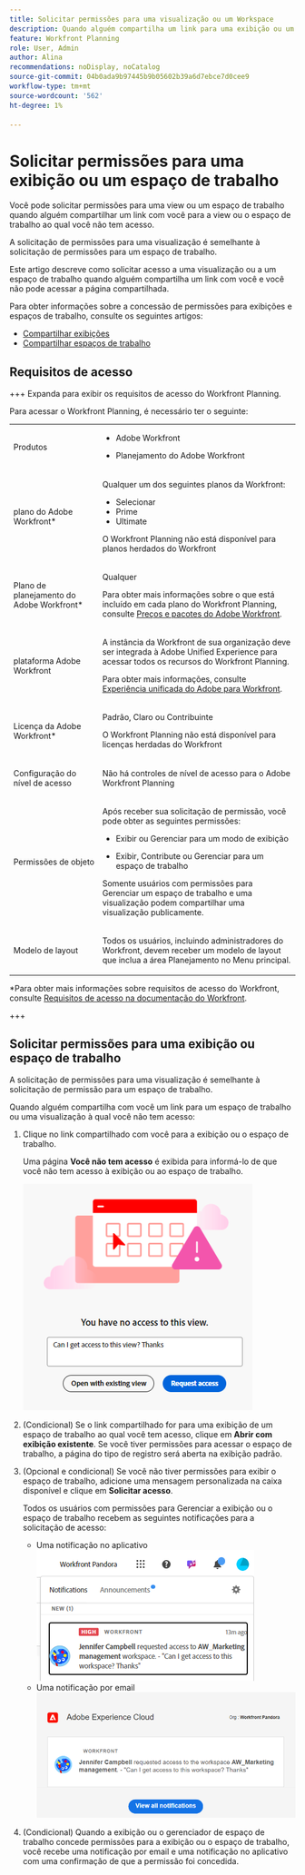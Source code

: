 ```yaml
---
title: Solicitar permissões para uma visualização ou um Workspace
description: Quando alguém compartilha um link para uma exibição ou um espaço de trabalho ao qual você não tem acesso, é possível solicitar permissões para poder abri-lo. Este artigo explica as etapas para solicitar acesso a uma exibição ou espaço de trabalho ao encontrar um link compartilhado que não pode ser aberto.
feature: Workfront Planning
role: User, Admin
author: Alina
recommendations: noDisplay, noCatalog
source-git-commit: 04b0ada9b97445b9b05602b39a6d7ebce7d0cee9
workflow-type: tm+mt
source-wordcount: '562'
ht-degree: 1%

---
```



# Solicitar permissões para uma exibição ou um espaço de trabalho

Você pode solicitar permissões para uma view ou um espaço de trabalho quando alguém compartilhar um link com você para a view ou o espaço de trabalho ao qual você não tem acesso.

A solicitação de permissões para uma visualização é semelhante à solicitação de permissões para um espaço de trabalho.

Este artigo descreve como solicitar acesso a uma visualização ou a um espaço de trabalho quando alguém compartilha um link com você e você não pode acessar a página compartilhada.

Para obter informações sobre a concessão de permissões para exibições e espaços de trabalho, consulte os seguintes artigos:

* [Compartilhar exibições](/help/quicksilver/planning/access/share-views.md)
* [Compartilhar espaços de trabalho](/help/quicksilver/planning/access/share-workspaces.md)


## Requisitos de acesso

+++ Expanda para exibir os requisitos de acesso do Workfront Planning.

Para acessar o Workfront Planning, é necessário ter o seguinte:

<table style="table-layout:auto"> 
<col> 
</col> 
<col> 
</col> 
<tbody> 
    <tr> 
<tr> 
<td> 
   <p> Produtos</p> </td> 
   <td> 
   <ul><li><p> Adobe Workfront</p></li> 
   <li><p> Planejamento do Adobe Workfront<p></li></ul></td> 
  </tr>   
<tr> 
   <td role="rowheader"><p>plano do Adobe Workfront*</p></td> 
   <td> 
<p>Qualquer um dos seguintes planos da Workfront:</p> 
<ul><li>Selecionar</li> 
<li>Prime</li> 
<li>Ultimate</li></ul> 
<p>O Workfront Planning não está disponível para planos herdados do Workfront</p> 
   </td> 
<tr> 
   <td role="rowheader"><p>Plano de planejamento do Adobe Workfront*</p></td> 
   <td> 
<p>Qualquer </p> 
<p>Para obter mais informações sobre o que está incluído em cada plano do Workfront Planning, consulte <a href="https://business.adobe.com/products/workfront/pricing.html">Preços e pacotes do Adobe Workfront</a>. </p> 
   </td> 
 <tr> 
   <td role="rowheader"><p>plataforma Adobe Workfront</p></td> 
   <td> 
<p>A instância da Workfront de sua organização deve ser integrada à Adobe Unified Experience para acessar todos os recursos do Workfront Planning.</p> 
<p>Para obter mais informações, consulte <a href="/help/quicksilver/workfront-basics/navigate-workfront/workfront-navigation/adobe-unified-experience.md">Experiência unificada do Adobe para Workfront</a>. </p> 
   </td> 
   </tr> 
  </tr> 
  <tr> 
   <td role="rowheader"><p>Licença da Adobe Workfront*</p></td> 
   <td><p> Padrão, Claro ou Contribuinte</p>
   <p>O Workfront Planning não está disponível para licenças herdadas do Workfront</p> 
  </td> 
  </tr> 
  <tr> 
   <td role="rowheader"><p>Configuração do nível de acesso</p></td> 
   <td> <p>Não há controles de nível de acesso para o Adobe Workfront Planning</p>   
</td> 
  </tr> 
<tr> 
   <td role="rowheader"><p>Permissões de objeto</p></td> 
   <td>  <p>Após receber sua solicitação de permissão, você pode obter as seguintes permissões:</p>
   <ul><li><p>Exibir ou Gerenciar para um modo de exibição</p></li>
   <li><p>Exibir, Contribute ou Gerenciar para um espaço de trabalho</p></li></ul>  
   <p>Somente usuários com permissões para Gerenciar um espaço de trabalho e uma visualização podem compartilhar uma visualização publicamente.</p></td> 
  </tr> 
<tr> 
   <td role="rowheader"><p>Modelo de layout</p></td> 
   <td> <p>Todos os usuários, incluindo administradores do Workfront, devem receber um modelo de layout que inclua a área Planejamento no Menu principal. </p> </td> 
  </tr> 
</tbody> 
</table>

*Para obter mais informações sobre requisitos de acesso do Workfront, consulte [Requisitos de acesso na documentação do Workfront](/help/quicksilver/administration-and-setup/add-users/access-levels-and-object-permissions/access-level-requirements-in-documentation.md).

+++

## Solicitar permissões para uma exibição ou espaço de trabalho

A solicitação de permissões para uma visualização é semelhante à solicitação de permissão para um espaço de trabalho.

Quando alguém compartilha com você um link para um espaço de trabalho ou uma visualização à qual você não tem acesso:

1. Clique no link compartilhado com você para a exibição ou o espaço de trabalho.

   Uma página **Você não tem acesso** é exibida para informá-lo de que você não tem acesso à exibição ou ao espaço de trabalho.

   ![](assets/request-access-to-view.png)

1. (Condicional) Se o link compartilhado for para uma exibição de um espaço de trabalho ao qual você tem acesso, clique em **Abrir com exibição existente**. Se você tiver permissões para acessar o espaço de trabalho, a página do tipo de registro será aberta na exibição padrão.

1. (Opcional e condicional) Se você não tiver permissões para exibir o espaço de trabalho, adicione uma mensagem personalizada na caixa disponível e clique em **Solicitar acesso**.

   Todos os usuários com permissões para Gerenciar a exibição ou o espaço de trabalho recebem as seguintes notificações para a solicitação de acesso:
   * Uma notificação no aplicativo
     ![](assets/in-app-notification-for-access-request.png)
   * Uma notificação por email
     ![](assets/email-notification-for-access-request.png)

1. (Condicional) Quando a exibição ou o gerenciador de espaço de trabalho concede permissões para a exibição ou o espaço de trabalho, você recebe uma notificação por email e uma notificação no aplicativo com uma confirmação de que a permissão foi concedida. <!--check this - I was not able to test this, but Isk confirmed.-->


